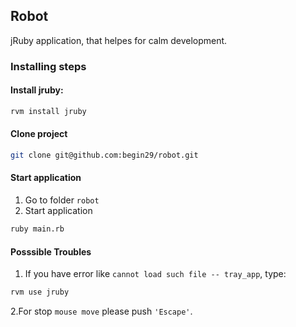 Robot
-----------------
jRuby application, that helpes for calm development.


### Installing steps

#### Install jruby:

```bash
rvm install jruby
```
#### Clone project
```bash
git clone git@github.com:begin29/robot.git
```

#### Start application
1. Go to folder `robot`
2. Start application
```bash
ruby main.rb
```

#### Posssible Troubles
1. If you have error like `cannot load such file -- tray_app`, type:
```bash
rvm use jruby
```

2.For stop `mouse move` please push `'Escape'`.